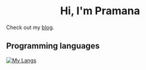 <h1 align="center">Hi, I'm Pramana</h1>

Check out my [blog](https://pr4-kp.github.io/). 

## Programming languages
[![My Langs](https://skillicons.dev/icons?i=python,latex,julia,matlab)](https://skillicons.dev)

<!---
PramanaSaldin/PramanaSaldin is a ✨ special ✨ repository because its `README.md` (this file) appears on your GitHub profile.
You can click the Preview link to take a look at your changes.
--->
